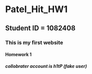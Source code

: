# Patel_Hit_HW1
## Student ID = 1082408
### This is my first website
#### Homework 1
##### collobrater account is h1tP (fake user)
